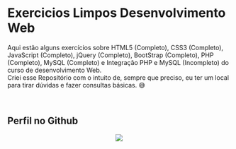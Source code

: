 # Exercicios Limpos Desenvolvimento Web
Aqui estão alguns exercícios sobre HTML5 (Completo), CSS3 (Completo), JavaScript (Completo), jQuery (Completo), BootStrap (Completo), PHP (Completo), MySQL (Completo) e Integração PHP e MySQL (Incompleto) do curso de desenvolvimento Web.\
Criei esse Repositório com o intuito de, sempre que preciso, eu ter um local para tirar dúvidas e fazer consultas básicas. :sweat_smile:

&nbsp;&nbsp;&nbsp;&nbsp;&nbsp;&nbsp;&nbsp;&nbsp;&nbsp;&nbsp;&nbsp;&nbsp;&nbsp;&nbsp;&nbsp;&nbsp;&nbsp;&nbsp;&nbsp;&nbsp;

## Perfil no Github

<p align="center">
    <a href="https://github.com/CMLeonardo">
        <img  src="https://img.shields.io/badge/GitHub-100000?style=for-the-badge&logo=github&logoColor=white&link=https://https://github.com/CMLeonardo">
    </a>
